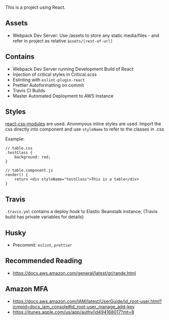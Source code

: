 This is a project using React.

## Assets

* Webpack Dev Server: Use /assets to store any static media/files - and refer in project as relative `àssets/[rest-of-url]`

## Contains

* Webpack Dev Server running Development Build of React
* Injection of critical styles in Critical.scss
* Eslinting with `eslint-plugin-react`
* Prettier Autoformatting on commit
* Travis CI Builds
* Master Automated Deployment to AWS Instance

## Styles

[react-css-modules](https://github.com/gajus/react-css-modules) are used. Anonmyous inline styles are used.
Import the css directly into component and use `styleName` to refer to the classes in .css

Example:

```
// table.css
.testClass {
    background: red;
}

// table.component.js
render() {
    return <div styleName="testClass">This is a table</div>
}
```

## Travis

`.travis.yml` contains a deploy hook to Elastic Beanstalk instance, (Travis build has private variables for details)

## Husky

* Precommit: `eslint`, `prettier`

## Recommended Reading

* https://docs.aws.amazon.com/general/latest/gr/rande.html

##

## Amazon MFA

* https://docs.aws.amazon.com/IAM/latest/UserGuide/id_root-user.html?icmpid=docs_iam_console#id_root-user_manage_add-key
* https://itunes.apple.com/us/app/authy/id494168017?mt=8
